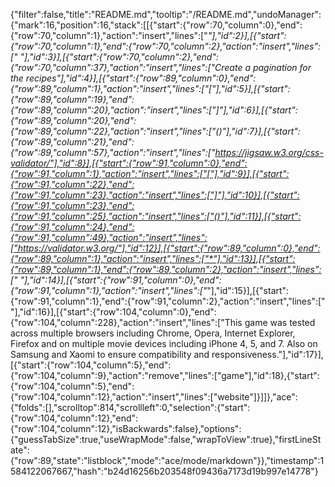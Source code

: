 {"filter":false,"title":"README.md","tooltip":"/README.md","undoManager":{"mark":16,"position":16,"stack":[[{"start":{"row":70,"column":0},"end":{"row":70,"column":1},"action":"insert","lines":["*"],"id":2}],[{"start":{"row":70,"column":1},"end":{"row":70,"column":2},"action":"insert","lines":[" "],"id":3}],[{"start":{"row":70,"column":2},"end":{"row":70,"column":37},"action":"insert","lines":["Create a pagination for the recipes"],"id":4}],[{"start":{"row":89,"column":0},"end":{"row":89,"column":1},"action":"insert","lines":["["],"id":5}],[{"start":{"row":89,"column":19},"end":{"row":89,"column":20},"action":"insert","lines":["]"],"id":6}],[{"start":{"row":89,"column":20},"end":{"row":89,"column":22},"action":"insert","lines":["()"],"id":7}],[{"start":{"row":89,"column":21},"end":{"row":89,"column":57},"action":"insert","lines":["https://jigsaw.w3.org/css-validator/"],"id":8}],[{"start":{"row":91,"column":0},"end":{"row":91,"column":1},"action":"insert","lines":["["],"id":9}],[{"start":{"row":91,"column":22},"end":{"row":91,"column":23},"action":"insert","lines":["]"],"id":10}],[{"start":{"row":91,"column":23},"end":{"row":91,"column":25},"action":"insert","lines":["()"],"id":11}],[{"start":{"row":91,"column":24},"end":{"row":91,"column":49},"action":"insert","lines":["https://validator.w3.org/"],"id":12}],[{"start":{"row":89,"column":0},"end":{"row":89,"column":1},"action":"insert","lines":["*"],"id":13}],[{"start":{"row":89,"column":1},"end":{"row":89,"column":2},"action":"insert","lines":[" "],"id":14}],[{"start":{"row":91,"column":0},"end":{"row":91,"column":1},"action":"insert","lines":["*"],"id":15}],[{"start":{"row":91,"column":1},"end":{"row":91,"column":2},"action":"insert","lines":[" "],"id":16}],[{"start":{"row":104,"column":0},"end":{"row":104,"column":228},"action":"insert","lines":["This game was tested across multiple browsers including Chrome, Opera, Internet Explorer, Firefox and on multiple movie devices including iPhone 4, 5, and 7.  Also on Samsung and Xaomi to ensure compatibility and responsiveness."],"id":17}],[{"start":{"row":104,"column":5},"end":{"row":104,"column":9},"action":"remove","lines":["game"],"id":18},{"start":{"row":104,"column":5},"end":{"row":104,"column":12},"action":"insert","lines":["website"]}]]},"ace":{"folds":[],"scrolltop":814,"scrollleft":0,"selection":{"start":{"row":104,"column":12},"end":{"row":104,"column":12},"isBackwards":false},"options":{"guessTabSize":true,"useWrapMode":false,"wrapToView":true},"firstLineState":{"row":89,"state":"listblock","mode":"ace/mode/markdown"}},"timestamp":1584122067667,"hash":"b24d16256b203548f09436a7173d19b997e14778"}